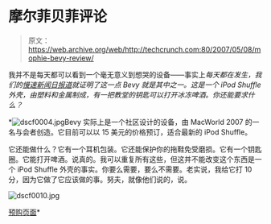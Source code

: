 # 摩尔菲贝菲评论

> 原文：<https://web.archive.org/web/http://techcrunch.com:80/2007/05/08/mophie-bevy-review/>

我并不是每天都可以看到一个毫无意义到想哭的设备——事实上*每天都在发生，我们的[慢速新闻日报道](https://web.archive.org/web/20210123080846/http://crunchgear.com/2007/05/07/led-roses-make-dorky-moms-smile/)就证明了这一点 Bevy 就是其中之一。这是一个 iPod Shuffle 外壳，由塑料和金属制成，有一把教堂的钥匙可以打开冰冻啤酒。你还能要求什么？*

 *![dscf0004.jpg](img/6528ec7270c184128f329f9d2f6628eb.png)Bevy 实际上是一个社区设计的设备，由 MacWorld 2007 的一名与会者创造。它目前可以以 15 美元的价格预订，适合最新的 iPod Shuffle。

它还能做什么？它有一个耳机包装。它还能保护你的拖鞋免受磨损。它有一个钥匙圈。它能打开啤酒。说真的。我可以重复所有这些，但这并不能改变这个东西是一个 iPod Shuffle 外壳的事实。你要么需要，要么不需要。老实说，我给它打 10 分，因为它做了它应该做的事。努夫，就像他们说的，说。

![dscf0010.jpg](img/2e69da7cdac285a1f62aa7f33296afad.png)

[预购页面](https://web.archive.org/web/20210123080846/http://www.mophie.com/products/bevy/?pod=shuffle)*